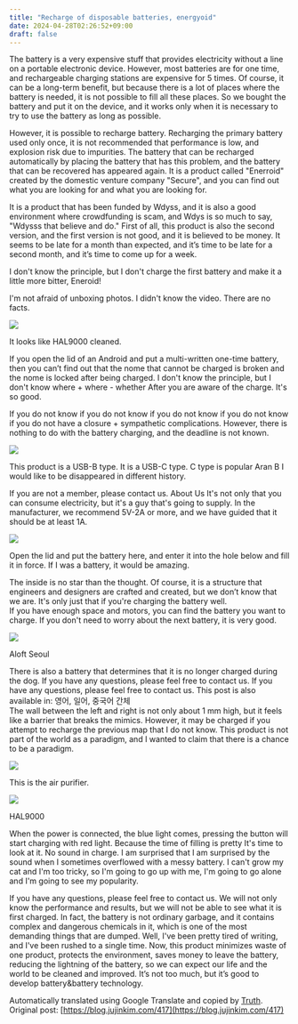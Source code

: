 ```yaml
---
title: "Recharge of disposable batteries, energyoid"
date: 2024-04-28T02:26:52+09:00
draft: false
---
```


The battery is a very expensive stuff that provides electricity without a line on a portable electronic device. However, most batteries are for one time, and rechargeable charging stations are expensive for 5 times. Of course, it can be a long-term benefit, but because there is a lot of places where the battery is needed, it is not possible to fill all these places. So we bought the battery and put it on the device, and it works only when it is necessary to try to use the battery as long as possible.

However, it is possible to recharge battery. Recharging the primary battery used only once, it is not recommended that performance is low, and explosion risk due to impurities. The battery that can be recharged automatically by placing the battery that has this problem, and the battery that can be recovered has appeared again. It is a product called "Enerroid" created by the domestic venture company "Secure", and you can find out what you are looking for and what you are looking for.

It is a product that has been funded by Wdyss, and it is also a good environment where crowdfunding is scam, and Wdys is so much to say, "Wdysss that believe and do." First of all, this product is also the second version, and the first version is not good, and it is believed to be money. It seems to be late for a month than expected, and it’s time to be late for a second month, and it’s time to come up for a week.

I don't know the principle, but I don't charge the first battery and make it a little more bitter, Eneroid!

I'm not afraid of unboxing photos. I didn't know the video. There are no facts.

![](https://blog.kakaocdn.net/dn/NhFjj/btqBZNrmutj/kmKMYV0FRHDtsg1BM6msdK/img.png)

It looks like HAL9000 cleaned.



If you open the lid of an Android and put a multi-written one-time battery, then you can’t find out that the nome that cannot be charged is broken and the nome is locked after being charged. I don't know the principle, but I don't know where + where - whether After you are aware of the charge. It's so good.

If you do not know if you do not know if you do not know if you do not know if you do not have a closure + sympathetic complications. However, there is nothing to do with the battery charging, and the deadline is not known.

![](https://blog.kakaocdn.net/dn/ejXUsN/btqB10332Bb/jZp7ZO65KBPgpwfktZTKp1/img.png)

This product is a USB-B type. It is a USB-C type. C type is popular Aran B I would like to be disappeared in different history.



If you are not a member, please contact us. About Us It's not only that you can consume electricity, but it's a guy that's going to supply. In the manufacturer, we recommend 5V-2A or more, and we have guided that it should be at least 1A.

![](https://blog.kakaocdn.net/dn/Kqv6d/btqB2HXhzE9/KW1kDzEylD3cT93YxjiTsk/img.png)

Open the lid and put the battery here, and enter it into the hole below and fill it in force. If I was a battery, it would be amazing.



The inside is no star than the thought. Of course, it is a structure that engineers and designers are crafted and created, but we don’t know that we are. It's only just that if you're charging the battery well.  
If you have enough space and motors, you can find the battery you want to charge. If you don't need to worry about the next battery, it is very good.

![](https://blog.kakaocdn.net/dn/IKXEt/btqB10weDb1/Q03mPlbe9K5oypcbl8Mwm1/img.png)

Aloft Seoul



There is also a battery that determines that it is no longer charged during the dog. If you have any questions, please feel free to contact us. If you have any questions, please feel free to contact us. This post is also available in: 영어, 일어, 중국어 간체   
The wall between the left and right is not only about 1 mm high, but it feels like a barrier that breaks the mimics. However, it may be charged if you attempt to recharge the previous map that I do not know. This product is not part of the world as a paradigm, and I wanted to claim that there is a chance to be a paradigm.

![](https://blog.kakaocdn.net/dn/AzxXU/btqBZNrmveM/TZrdKdmYEUXUPlM1SulfLk/img.png)

This is the air purifier.

![](https://blog.kakaocdn.net/dn/MinT5/btqB2uKEvAD/J7A3scKs6LiQehzpIkkvy1/img.png)

HAL9000



When the power is connected, the blue light comes, pressing the button will start charging with red light. Because the time of filling is pretty It's time to look at it. No sound in charge. I am surprised that I am surprised by the sound when I sometimes overflowed with a messy battery. I can't grow my cat and I'm too tricky, so I'm going to go up with me, I'm going to go alone and I'm going to see my popularity.

If you have any questions, please feel free to contact us. We will not only know the performance and results, but we will not be able to see what it is first charged. In fact, the battery is not ordinary garbage, and it contains complex and dangerous chemicals in it, which is one of the most demanding things that are dumped. Well, I've been pretty tired of writing, and I've been rushed to a single time. Now, this product minimizes waste of one product, protects the environment, saves money to leave the battery, reducing the lightning of the battery, so we can expect our life and the world to be cleaned and improved. It’s not too much, but it’s good to develop battery&battery technology.



Automatically translated using Google Translate and copied by [Truth](https://github.com/jujinkim/truth).
Original post: [https://blog.jujinkim.com/417](https://blog.jujinkim.com/417)